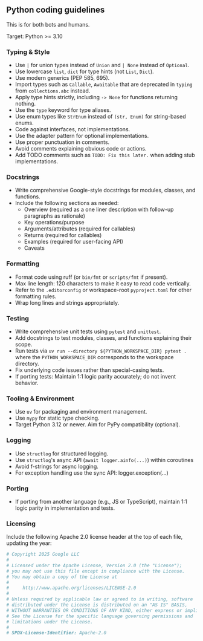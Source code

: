 ## Python coding guidelines

This is for both bots and humans.

Target: Python >= 3.10

### Typing & Style

- Use `|` for union types instead of `Union` and `| None` instead of `Optional`.
- Use lowercase `list`, `dict` for type hints (not `List`, `Dict`).
- Use modern generics (PEP 585, 695).
- Import types such as `Callable`, `Awaitable` that are deprecated in `typing`
  from `collections.abc` instead.
- Apply type hints strictly, including `-> None` for functions returning nothing.
- Use the `type` keyword for type aliases.
- Use enum types like `StrEnum` instead of `(str, Enum)` for string-based enums.
- Code against interfaces, not implementations.
- Use the adapter pattern for optional implementations.
- Use proper punctuation in comments.
- Avoid comments explaining obvious code or actions.
- Add TODO comments such as `TODO: Fix this later.` when adding stub implementations.

### Docstrings

- Write comprehensive Google-style docstrings for modules, classes, and
functions.
- Include the following sections as needed:
  - Overview (required as a one liner description with follow-up paragraphs as
    rationale)
  - Key operations/purpose
  - Arguments/attributes (required for callables)
  - Returns (required for callables)
  - Examples (required for user-facing API)
  - Caveats

### Formatting

- Format code using ruff (or `bin/fmt` or `scripts/fmt` if present).
- Max line length: 120 characters to make it easy to read code vertically.
- Refer to the `.editorconfig` or workspace-root `pyproject.toml` for
  other formatting rules.
- Wrap long lines and strings appropriately.

### Testing

- Write comprehensive unit tests using `pytest` and `unittest`.
- Add docstrings to test modules, classes, and functions explaining their scope.
- Run tests via `uv run --directory ${PYTHON_WORKSPACE_DIR} pytest .` where
  the `PYTHON_WORKSPACE_DIR` corresponds to the workspace directory.
- Fix underlying code issues rather than special-casing tests.
- If porting tests: Maintain 1:1 logic parity accurately; do not invent behavior.

### Tooling & Environment

- Use `uv` for packaging and environment management.
- Use `mypy` for static type checking.
- Target Python 3.12 or newer. Aim for PyPy compatibility (optional).

### Logging

- Use `structlog` for structured logging.
- Use `structlog`'s async API (`await logger.ainfo(...)`) within coroutines
- Avoid f-strings for async logging.
- For exception handling use the sync API: logger.exception(...)

### Porting

- If porting from another language (e.g., JS or TypeScript), maintain 1:1 logic
parity in implementation and tests.

### Licensing

Include the following Apache 2.0 license header at the top of each file,
updating the year:

```python
# Copyright 2025 Google LLC
#
# Licensed under the Apache License, Version 2.0 (the "License");
# you may not use this file except in compliance with the License.
# You may obtain a copy of the License at
#
#     http://www.apache.org/licenses/LICENSE-2.0
#
# Unless required by applicable law or agreed to in writing, software
# distributed under the License is distributed on an "AS IS" BASIS,
# WITHOUT WARRANTIES OR CONDITIONS OF ANY KIND, either express or implied.
# See the License for the specific language governing permissions and
# limitations under the License.
#
# SPDX-License-Identifier: Apache-2.0
```
